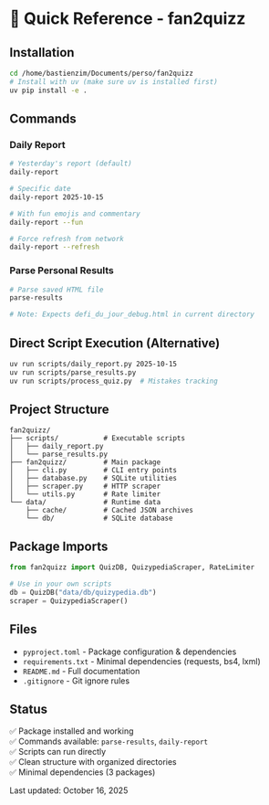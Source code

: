 # 🚀 Quick Reference - fan2quizz

## Installation
```bash
cd /home/bastienzim/Documents/perso/fan2quizz
# Install with uv (make sure uv is installed first)
uv pip install -e .
```

## Commands

### Daily Report
```bash
# Yesterday's report (default)
daily-report

# Specific date
daily-report 2025-10-15

# With fun emojis and commentary
daily-report --fun

# Force refresh from network
daily-report --refresh
```

### Parse Personal Results
```bash
# Parse saved HTML file
parse-results

# Note: Expects defi_du_jour_debug.html in current directory
```

## Direct Script Execution (Alternative)
```bash
uv run scripts/daily_report.py 2025-10-15
uv run scripts/parse_results.py
uv run scripts/process_quiz.py  # Mistakes tracking
```

## Project Structure
```
fan2quizz/
├── scripts/           # Executable scripts
│   ├── daily_report.py
│   └── parse_results.py
├── fan2quizz/         # Main package
│   ├── cli.py         # CLI entry points
│   ├── database.py    # SQLite utilities
│   ├── scraper.py     # HTTP scraper
│   └── utils.py       # Rate limiter
└── data/              # Runtime data
    ├── cache/         # Cached JSON archives
    └── db/            # SQLite database
```

## Package Imports
```python
from fan2quizz import QuizDB, QuizypediaScraper, RateLimiter

# Use in your own scripts
db = QuizDB("data/db/quizypedia.db")
scraper = QuizypediaScraper()
```

## Files
- `pyproject.toml` - Package configuration & dependencies
- `requirements.txt` - Minimal dependencies (requests, bs4, lxml)
- `README.md` - Full documentation
- `.gitignore` - Git ignore rules

## Status
✅ Package installed and working  
✅ Commands available: `parse-results`, `daily-report`  
✅ Scripts can run directly  
✅ Clean structure with organized directories  
✅ Minimal dependencies (3 packages)  

Last updated: October 16, 2025
